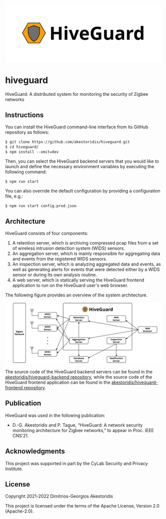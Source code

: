 <img src="https://github.com/akestoridis/hiveguard/raw/a9bff35964406c9ef4ad5c21f4ea7263747ae3ce/hiveguard-header.png">

# hiveguard

HiveGuard: A distributed system for monitoring the security of Zigbee networks


## Instructions

You can install the HiveGuard command-line interface from its GitHub repository as follows:
```console
$ git clone https://github.com/akestoridis/hiveguard.git
$ cd hiveguard/
$ npm install --omit=dev
```

Then, you can select the HiveGuard backend servers that you would like to launch and define the necessary environment variables by executing the following command:
```console
$ npm run start
```

You can also override the default configuration by providing a configuration file, e.g.:
```console
$ npm run start config.prod.json
```


## Architecture

HiveGuard consists of four components:

1. A retention server, which is archiving compressed pcap files from a set of wireless intrusion detection system (WIDS) sensors.
2. An aggregation server, which is mainly responsible for aggregating data and events from the registered WIDS sensors.
3. An inspection server, which is analyzing aggregated data and events, as well as generating alerts for events that were detected either by a WIDS sensor or during its own analysis routine.
4. A web server, which is statically serving the HiveGuard frontend application to run on the HiveGuard user's web browser.

The following figure provides an overview of the system architecture.

<img src="https://github.com/akestoridis/hiveguard/raw/3599091ad49b3493d4939ab9826b837807c610ea/hiveguard-architecture.png">

The source code of the HiveGuard backend servers can be found in the [akestoridis/hiveguard-backend repository](https://github.com/akestoridis/hiveguard-backend), while the source code of the HiveGuard frontend application can be found in the [akestoridis/hiveguard-frontend repository](https://github.com/akestoridis/hiveguard-frontend).


## Publication

HiveGuard was used in the following publication:

* D.-G. Akestoridis and P. Tague, “HiveGuard: A network security monitoring architecture for Zigbee networks,” to appear in Proc. IEEE CNS’21.


## Acknowledgments

This project was supported in part by the CyLab Security and Privacy Institute.


## License

Copyright 2021-2022 Dimitrios-Georgios Akestoridis

This project is licensed under the terms of the Apache License, Version 2.0 (Apache-2.0).
